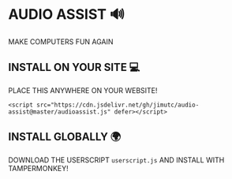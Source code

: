 # AUDIO ASSIST 🔊

MAKE COMPUTERS FUN AGAIN

## INSTALL ON YOUR SITE 💻

PLACE THIS ANYWHERE ON YOUR WEBSITE!

```
<script src="https://cdn.jsdelivr.net/gh/jimutc/audio-assist@master/audioassist.js" defer></script>
```

## INSTALL GLOBALLY 🌍

DOWNLOAD THE USERSCRIPT `userscript.js` AND INSTALL WITH TAMPERMONKEY!
